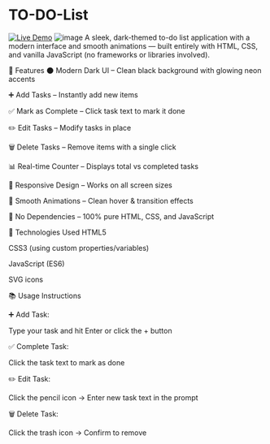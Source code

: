 # TO-DO-List
[![Live Demo](https://img.shields.io/badge/🚀_Live_Demo-Click_Here-blue?style=for-the-badge&logo=github)](https://alan-srivastava.github.io/TO-DO-List/)
![image](https://github.com/user-attachments/assets/9120cafa-ddc5-4292-8937-5634ec81a029)
A sleek, dark-themed to-do list application with a modern interface and smooth animations — built entirely with HTML, CSS, and vanilla JavaScript (no frameworks or libraries involved).


🚀 Features
🌑 Modern Dark UI – Clean black background with glowing neon accents

➕ Add Tasks – Instantly add new items

✅ Mark as Complete – Click task text to mark it done

✏️ Edit Tasks – Modify tasks in place

🗑️ Delete Tasks – Remove items with a single click

📊 Real-time Counter – Displays total vs completed tasks

📱 Responsive Design – Works on all screen sizes

🎯 Smooth Animations – Clean hover & transition effects

🔗 No Dependencies – 100% pure HTML, CSS, and JavaScript

🧪 Technologies Used
HTML5

CSS3 (using custom properties/variables)

JavaScript (ES6)

SVG icons

📚 Usage Instructions

➕ Add Task:

Type your task and hit Enter or click the + button

✅ Complete Task:

Click the task text to mark as done

✏️ Edit Task:

Click the pencil icon → Enter new task text in the prompt

🗑️ Delete Task:

Click the trash icon → Confirm to remove

